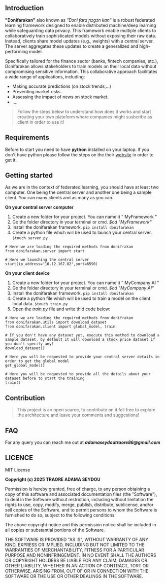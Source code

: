## Introduction

**"Dɔnifarakan"** also known as *"Dɔni fara ɲɔgɔn kan"* is a robust federated learning framework designed to enable distributed machine/deep learning while safeguarding data privacy. This framework enable multiple clients to collaboratively train sophisticated models without exposing their raw data. Instead, clients share model updates (e.g., weights) with a central server. The server aggregates these updates to create a generalized and high-performing model.

Specifically tailored for the finance sector (banks, fintech companies, etc.), Dɔnifarakan allows stakeholders to train models on their local data without compromising sensitive information. This collaborative approach facilitates a wide range of applications, including:

- Making accurate predictions (on stock trends,...)
- Preventing market risks.
- Assessing the impact of news on stock market.
- ....

> Follow the steps below to understand how does it works and start creating your own plateform where companies might susbcribe as client in order to use it!

## Requirements

Before to start you need to have **python** installed on your laptop. If you don't have python please follow the steps on the their [website](https://www.python.org/downloads) in order to get it.

## Getting started

As we are in the context of federated learning, you should have at least two computer. One being the central server and another one being a sample client. You can many clients and as many as you can.

**On your central server computer**

1. Create a new folder for your project. You can name it " MyFramework "
2. Go the folder directory in your terminal or cmd. _$cd "MyFramework"_
3. Install the donifarakan framework. `pip install donifarakan`
4. Create a python file which will be used to launch your central server. `$touch server.py`

```
# Here we are loading the required methods from donifrakan
from donifarakan.server import start

# Here we launching the central server
start(ip_address="10.12.167.82",port=6590)

```

**On your client device**

1. Create a new folder for your project. You can name it " MyCompany AI "
2. Go the folder directory in your terminal or cmd. _$cd "MyCompany AI"_
3. Install the donifarakan framework. `pip install donifarakan`
4. Create a python file which will be used to train a model on the client local data. `$touch train.py`
5. Open the _train.py_ file and write thid code below:

```
# Here we are loading the required methods from donifrakan
from donifarakan.utils import download_dataset
from donifarakan.client import global_model, train

# If you don't have any dataset yet, execute this method to download a sample dataset, by default it will download a stock price dataset if you don't specify any!
download_dataset()

# Here you will be requested to provide your central server details in order to get the global model
get_global_model()

# Here you will be requested to provide all the details about your dataset before to start the training
train()
```


## Contribution

> This project is an open source, to contribute on it fell free to explore the architecture and leave your comments and suggestions!

## FAQ

For any query you can reach me out at ___adamaseydoutraore86@gmail.com___

## LICENCE

MIT License

**Copyright (c) 2025 TRAORE ADAMA SEYDOU**

Permission is hereby granted, free of charge, to any person obtaining a copy
of this software and associated documentation files (the "Software"), to deal
in the Software without restriction, including without limitation the rights
to use, copy, modify, merge, publish, distribute, sublicense, and/or sell
copies of the Software, and to permit persons to whom the Software is
furnished to do so, subject to the following conditions:

The above copyright notice and this permission notice shall be included in all
copies or substantial portions of the Software.

THE SOFTWARE IS PROVIDED "AS IS", WITHOUT WARRANTY OF ANY KIND, EXPRESS OR
IMPLIED, INCLUDING BUT NOT LIMITED TO THE WARRANTIES OF MERCHANTABILITY,
FITNESS FOR A PARTICULAR PURPOSE AND NONINFRINGEMENT. IN NO EVENT SHALL THE
AUTHORS OR COPYRIGHT HOLDERS BE LIABLE FOR ANY CLAIM, DAMAGES OR OTHER
LIABILITY, WHETHER IN AN ACTION OF CONTRACT, TORT OR OTHERWISE, ARISING FROM,
OUT OF OR IN CONNECTION WITH THE SOFTWARE OR THE USE OR OTHER DEALINGS IN THE
SOFTWARE.

